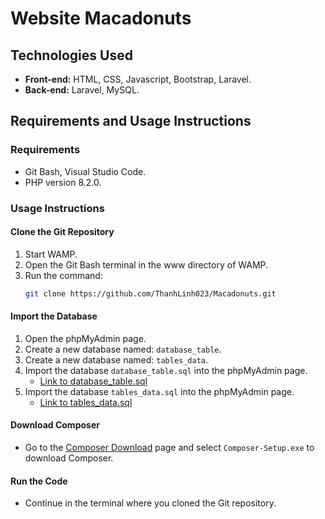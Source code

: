 
# Website Macadonuts

## Technologies Used
- **Front-end:** HTML, CSS, Javascript, Bootstrap, Laravel.
- **Back-end:** Laravel, MySQL.

## Requirements and Usage Instructions

### Requirements
- Git Bash, Visual Studio Code.
- PHP version 8.2.0.

### Usage Instructions

#### Clone the Git Repository
1. Start WAMP.
2. Open the Git Bash terminal in the www directory of WAMP.
3. Run the command:
    ```bash
    git clone https://github.com/ThanhLinh023/Macadonuts.git
    ```

#### Import the Database
1. Open the phpMyAdmin page.
2. Create a new database named: `database_table`.
3. Create a new database named: `tables_data`.
4. Import the database `database_table.sql` into the phpMyAdmin page.
    - [Link to database_table.sql](https://github.com/ThanhLinh023/Macadonuts/blob/master/database/database_table.sql)
5. Import the database `tables_data.sql` into the phpMyAdmin page.
    - [Link to tables_data.sql](https://github.com/ThanhLinh023/Macadonuts/blob/master/database/tables_data.sql)

#### Download Composer
- Go to the [Composer Download](https://getcomposer.org/download/) page and select `Composer-Setup.exe` to download Composer.

#### Run the Code
- Continue in the terminal where you cloned the Git repository.
